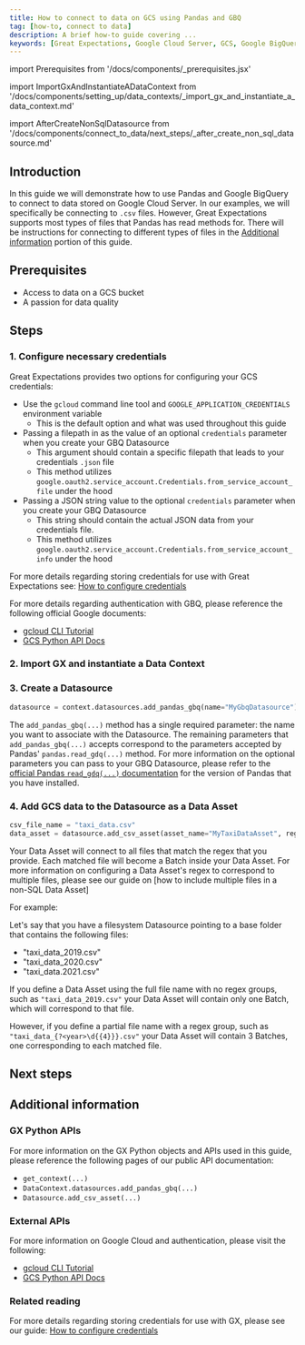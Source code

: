 ```yaml
---
title: How to connect to data on GCS using Pandas and GBQ
tag: [how-to, connect to data]
description: A brief how-to guide covering ...
keywords: [Great Expectations, Google Cloud Server, GCS, Google BigQuery, GBQ, BigQuery, Pandas]
---
```


<!-- Import statements start here. -->
import Prerequisites from '/docs/components/_prerequisites.jsx'

import ImportGxAndInstantiateADataContext from '/docs/components/setting_up/data_contexts/_import_gx_and_instantiate_a_data_context.md'

import AfterCreateNonSqlDatasource from '/docs/components/connect_to_data/next_steps/_after_create_non_sql_datasource.md'

## Introduction

In this guide we will demonstrate how to use Pandas and Google BigQuery to connect to data stored on Google Cloud Server.  In our examples, we will specifically be connecting to `.csv` files.  However, Great Expectations supports most types of files that Pandas has read methods for.  There will be instructions for connecting to different types of files in the [Additional information](#additional-information) portion of this guide.

## Prerequisites

<Prerequisites requirePython = {false} requireInstallation = {true} requireDataContext = {true} requireSourceData = {null} requireDatasource = {false} requireExpectationSuite = {false}>

- Access to data on a GCS bucket
- A passion for data quality

</Prerequisites> 

## Steps

### 1. Configure necessary credentials

Great Expectations provides two options for configuring your GCS credentials:
- Use the `gcloud` command line tool and `GOOGLE_APPLICATION_CREDENTIALS` environment variable
  - This is the default option and what was used throughout this guide
- Passing a filepath in as the value of an optional `credentials` parameter when you create your GBQ Datasource
  - This argument should contain a specific filepath that leads to your credentials `.json` file
  - This method utilizes `google.oauth2.service_account.Credentials.from_service_account_file` under the hood
- Passing a JSON string value to the optional `credentials` parameter when you create your GBQ Datasource
  - This string should contain the actual JSON data from your credentials file.
  - This method utilizes `google.oauth2.service_account.Credentials.from_service_account_info` under the hood

For more details regarding storing credentials for use with Great Expectations see: [How to configure credentials](/docs/guides/setup/configuring_data_contexts/how_to_configure_credentials.md)

For more details regarding authentication with GBQ, please reference the following official Google documents:
* [gcloud CLI Tutorial](https://cloud.google.com/storage/docs/reference/libraries)
* [GCS Python API Docs](https://googleapis.dev/python/storage/latest/index.html)

### 2. Import GX and instantiate a Data Context

<ImportGxAndInstantiateADataContext />

### 3. Create a Datasource

```python Python code
datasource = context.datasources.add_pandas_gbq(name="MyGbqDatasource")
```

The `add_pandas_gbq(...)` method has a single required parameter: the name you want to associate with the Datasource.  The remaining parameters that `add_pandas_gbq(...)` accepts correspond to the parameters accepted by Pandas' `pandas.read_gdq(...)` method.  For more information on the optional parameters you can pass to your GBQ Datasource, please refer to the [official Pandas `read_gdq(...)` documentation](https://pandas.pydata.org/docs/reference/api/pandas.read_gbq.html) for the version of Pandas that you have installed.

### 4. Add GCS data to the Datasource as a Data Asset

```python
csv_file_name = "taxi_data.csv"
data_asset = datasource.add_csv_asset(asset_name="MyTaxiDataAsset", regex=csv_file_name)
```

Your Data Asset will connect to all files that match the regex that you provide.  Each matched file will become a Batch inside your Data Asset.  For more information on configuring a Data Asset's regex to correspond to multiple files, please see our guide on [how to include multiple files in a non-SQL Data Asset]

For example:

Let's say that you have a filesystem Datasource pointing to a base folder that contains the following files:
- "taxi_data_2019.csv"
- "taxi_data_2020.csv"
- "taxi_data.2021.csv"

If you define a Data Asset using the full file name with no regex groups, such as `"taxi_data_2019.csv"` your Data Asset will contain only one Batch, which will correspond to that file.

However, if you define a partial file name with a regex group, such as `"taxi_data_{?<year>\d{{4}}}.csv"` your Data Asset will contain 3 Batches, one corresponding to each matched file.

## Next steps

<AfterCreateNonSqlDatasource />

## Additional information

<!-- TODO: Add this once we have a script.
### Code examples

To see the full source code used for the examples in this guide, please reference the following scripts in our GitHub repository:
- [script_name.py](https://path/to/the/script/on/github.com)
-->

### GX Python APIs

For more information on the GX Python objects and APIs used in this guide, please reference the following pages of our public API documentation:

- `get_context(...)`
- `DataContext.datasources.add_pandas_gbq(...)`
- `Datasource.add_csv_asset(...)`

### External APIs

For more information on Google Cloud and authentication, please visit the following:
* [gcloud CLI Tutorial](https://cloud.google.com/storage/docs/reference/libraries)
* [GCS Python API Docs](https://googleapis.dev/python/storage/latest/index.html)

### Related reading

For more details regarding storing credentials for use with GX, please see our guide: [How to configure credentials](/docs/guides/setup/configuring_data_contexts/how_to_configure_credentials.md)